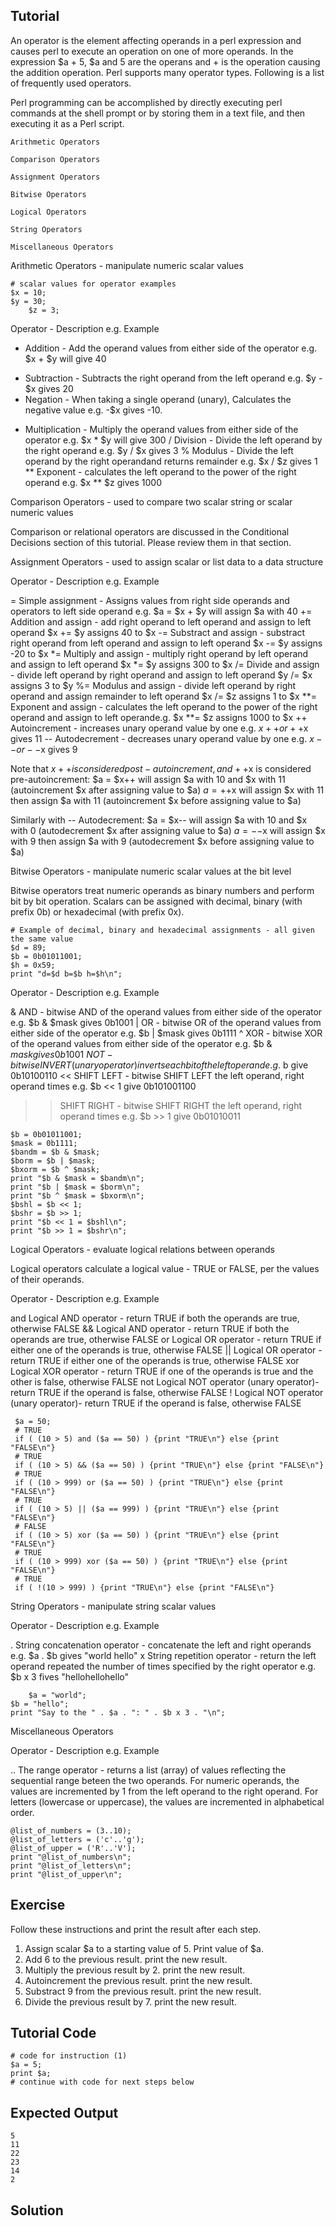 Tutorial
--------
An operator is the element affecting operands in a perl expression and causes perl to execute an operation on one of more operands. In the expression $a + 5, $a and 5 are the operans and + is the operation causing the addition operation. Perl supports many operator types. Following is a list of frequently used operators.

Perl programming can be accomplished by directly executing perl commands at the shell prompt or by storing them in a text file, and then executing it as a Perl script.

    Arithmetic Operators

    Comparison Operators

    Assignment Operators

    Bitwise Operators

    Logical Operators

    String Operators

    Miscellaneous Operators

Arithmetic Operators - manipulate numeric scalar values

	# scalar values for operator examples
	$x = 10;
	$y = 30;
        $z = 3;

Operator - Description e.g. Example

+   Addition - Add the operand values from either side of the operator e.g. $x + $y will give 40
-   Subtraction - Subtracts the right operand from the left operand e.g. $y - $x gives 20
-   Negation - When taking a single operand (unary), Calculates the negative value e.g. -$x gives -10.
*   Multiplication - Multiply the operand values from either side of the operator e.g. $x * $y will give 300
/   Division - Divide the left operand by the right operand e.g. $y / $x gives 3
%   Modulus - Divide the left operand by the right operandand returns remainder e.g. $x / $z gives 1
**  Exponent - calculates the left operand to the power of the right operand e.g. $x ** $z gives 1000

Comparison Operators - used to compare two scalar string or scalar numeric values

Comparison or relational operators are discussed in the Conditional Decisions section of this tutorial. Please review them in that section.

Assignment Operators - used to assign scalar or list data to a data structure

Operator - Description e.g. Example

=   Simple assignment - Assigns values from right side operands and operators to left side operand e.g. $a = $x + $y will assign $a with 40
+=  Addition and assign - add right operand to left operand and assign to left operand $x += $y assigns 40 to $x
-=  Substract and assign - substract right operand from left operand and assign to left operand $x -= $y assigns -20 to $x
*=  Multiply and assign - multiply right operand by left operand and assign to left operand $x *= $y assigns 300 to $x
/=  Divide and assign - divide left operand by right operand and assign to left operand $y /= $x assigns 3 to $y
%=  Modulus and assign - divide left operand by right operand and assign remainder to left operand $x /= $z assigns 1 to $x
**= Exponent and assign - calculates the left operand to the power of the right operand and assign to left operande.g. $x **= $z assigns 1000 to $x
++  Autoincrement - increases unary operand value by one e.g. $x++ or ++$x gives 11
--  Autodecrement - decreases unary operand value by one e.g. $x-- or --$x gives 9

Note that $x++ is considered post-autoincrement, and ++$x is considered pre-autoincrement: 
$a = $x++ will assign $a with 10 and $x with 11 (autoincrement $x after assigning value to $a)
$a = ++$x will assign $x with 11 then assign $a with 11 (autoincrement $x before assigning value to $a)

Similarly with -- Autodecrement:
$a = $x-- will assign $a with 10 and $x with 0 (autodecrement $x after assigning value to $a)
$a = --$x will assign $x with 9 then assign $a with 9 (autodecrement $x before assigning value to $a)

Bitwise Operators - manipulate numeric scalar values at the bit level

Bitwise operators treat numeric operands as binary numbers and perform bit by bit operation. Scalars can be assigned with decimal, binary (with prefix 0b) or hexadecimal (with prefix 0x).

	# Example of decimal, binary and hexadecimal assignments - all given the same value
	$d = 89;
	$b = 0b01011001;
	$h = 0x59;
	print "d=$d b=$b h=$h\n";

Operator - Description e.g. Example

&   AND - bitwise AND of the operand values from either side of the operator e.g. $b & $mask gives 0b1001
|   OR - bitwise OR of the operand values from either side of the operator e.g. $b | $mask gives 0b1111
^   XOR - bitwise XOR of the operand values from either side of the operator e.g. $b & $mask gives 0b1001
~   NOT - bitwise INVERT (unary operator) inverts each bit of the left operand e.g. ~$b give 0b10100110
<<  SHIFT LEFT - bitwise SHIFT LEFT the left operand, right operand times e.g. $b << 1 give 0b101001100
>>  SHIFT RIGHT - bitwise SHIFT RIGHT the left operand, right operand times e.g. $b >> 1 give 0b01010011

	$b = 0b01011001;
	$mask = 0b1111;
	$bandm = $b & $mask;
 	$borm = $b | $mask;
	$bxorm = $b ^ $mask;
 	print "$b & $mask = $bandm\n";
	print "$b | $mask = $borm\n";
	print "$b ^ $mask = $bxorm\n";
	$bshl = $b << 1;
 	$bshr = $b >> 1;
 	print "$b << 1 = $bshl\n";
 	print "$b >> 1 = $bshr\n";

Logical Operators - evaluate logical relations between operands

Logical operators calculate a logical value - TRUE or FALSE, per the values of their operands.

Operator - Description e.g. Example

and  Logical AND operator - return TRUE if both the operands are true, otherwise FALSE
&&   Logical AND operator - return TRUE if both the operands are true, otherwise FALSE
or   Logical OR operator - return TRUE if either one of the operands is true, otherwise FALSE
||   Logical OR operator - return TRUE if either one of the operands is true, otherwise FALSE
xor  Logical XOR operator - return TRUE if one of the operands is true and the other is false, otherwise FALSE
not  Logical NOT operator (unary operator)- return TRUE if the operand is false, otherwise FALSE
!    Logical NOT operator (unary operator)- return TRUE if the operand is false, otherwise FALSE

     $a = 50;
     # TRUE
     if ( (10 > 5) and ($a == 50) ) {print "TRUE\n"} else {print "FALSE\n"}
     # TRUE
     if ( (10 > 5) && ($a == 50) ) {print "TRUE\n"} else {print "FALSE\n"}
     # TRUE
     if ( (10 > 999) or ($a == 50) ) {print "TRUE\n"} else {print "FALSE\n"}
     # TRUE
     if ( (10 > 5) || ($a == 999) ) {print "TRUE\n"} else {print "FALSE\n"}
     # FALSE
     if ( (10 > 5) xor ($a == 50) ) {print "TRUE\n"} else {print "FALSE\n"}
     # TRUE
     if ( (10 > 999) xor ($a == 50) ) {print "TRUE\n"} else {print "FALSE\n"}
     # TRUE
     if ( !(10 > 999) ) {print "TRUE\n"} else {print "FALSE\n"}

String Operators - manipulate string scalar values

Operator - Description e.g. Example

.  String concatenation operator - concatenate the left and right operands e.g. $a . $b gives "world hello"
x  String repetition operator - return the left operand repeated the number of times specified by the right operator e.g. $b x 3 fives "hellohellohello"

       	$a = "world";
	$b = "hello";
	print "Say to the " . $a . ": " . $b x 3 . "\n";

Miscellaneous Operators

Operator - Description e.g. Example

..  The range operator - returns a list (array) of values reflecting the sequential range beteen the two operands. For numeric operands, the values are incremented by 1 from the left operand to the right operand. For letters (lowercase or uppercase), the values are incremented in alphabetical order.

    @list_of_numbers = (3..10);
    @list_of_letters = ('c'..'g');
    @list_of_upper = ('R'..'V');
    print "@list_of_numbers\n";
    print "@list_of_letters\n";
    print "@list_of_upper\n";

Exercise
-------------
Follow these instructions and print the result after each step. 
1) Assign scalar $a to a starting value of 5. Print value of $a.
2) Add 6 to the previous result. print the new result.
3) Multiply the previous result by 2. print the new result.
4) Autoincrement the previous result. print the new result.
5) Substract 9 from the previous result. print the new result.
6) Divide the previous result by 7. print the new result.

Tutorial Code
-------------
	# code for instruction (1)
	$a = 5;
	print $a;
	# continue with code for next steps below

Expected Output
---------------
	5
	11
	22
	23
	14
	2

Solution
--------
